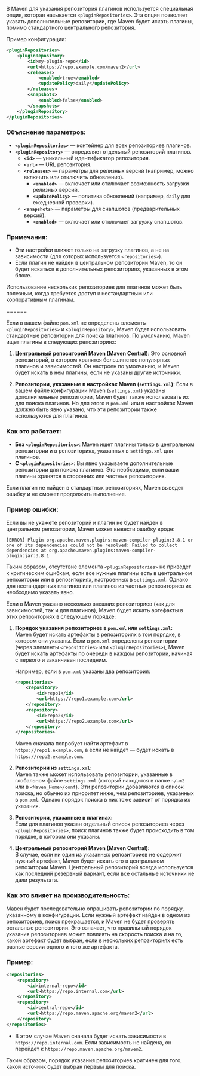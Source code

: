 В Maven для указания репозитория плагинов используется специальная опция, которая называется `<pluginRepositories>`. Эта опция позволяет указать дополнительные репозитории, где Maven будет искать плагины, помимо стандартного центрального репозитория.

Пример конфигурации:

```xml
<pluginRepositories>
    <pluginRepository>
        <id>my-plugin-repo</id>
        <url>https://repo.example.com/maven2</url>
        <releases>
            <enabled>true</enabled>
            <updatePolicy>daily</updatePolicy>
        </releases>
        <snapshots>
            <enabled>false</enabled>
        </snapshots>
    </pluginRepository>
</pluginRepositories>
```

### Объяснение параметров:
- **`<pluginRepositories>`** — контейнер для всех репозиториев плагинов.
- **`<pluginRepository>`** — определяет отдельный репозиторий плагинов.
  - **`<id>`** — уникальный идентификатор репозитория.
  - **`<url>`** — URL репозитория.
  - **`<releases>`** — параметры для релизных версий (например, можно включить или отключить обновления).
    - **`<enabled>`** — включает или отключает возможность загрузки релизных версий.
    - **`<updatePolicy>`** — политика обновлений (например, `daily` для ежедневной проверки).
  - **`<snapshots>`** — параметры для снапшотов (предварительных версий).
    - **`<enabled>`** — включает или отключает загрузку снапшотов.

### Примечания:
- Эти настройки влияют только на загрузку плагинов, а не на зависимости (для которых используется `<repositories>`).
- Если плагин не найден в центральном репозитории Maven, то он будет искаться в дополнительных репозиториях, указанных в этом блоке.

Использование нескольких репозиториев для плагинов может быть полезным, когда требуется доступ к нестандартным или корпоративным плагинам.

======

Если в вашем файле `pom.xml` не определены элементы `<pluginRepositories>` и `<pluginRepository>`, Maven будет использовать стандартные репозитории для поиска плагинов. По умолчанию, Maven ищет плагины в следующих репозиториях:

1. **Центральный репозиторий Maven (Maven Central)**: Это основной репозиторий, в котором хранятся большинство популярных плагинов и зависимостей. Он настроен по умолчанию, и Maven будет искать в нем плагины, если не указаны другие источники.

2. **Репозитории, указанные в настройках Maven (`settings.xml`)**: Если в вашем файле конфигурации Maven (`settings.xml`) указаны дополнительные репозитории, Maven будет также использовать их для поиска плагинов. Но для этого в `pom.xml` или в настройках Maven должно быть явно указано, что эти репозитории также используются для плагинов.

### Как это работает:
- **Без `<pluginRepositories>`**: Maven ищет плагины только в центральном репозитории и в репозиториях, указанных в `settings.xml` для плагинов.
- **С `<pluginRepositories>`**: Вы явно указываете дополнительные репозитории для поиска плагинов. Это необходимо, если ваши плагины хранятся в сторонних или частных репозиториях.

Если плагин не найден в стандартных репозиториях, Maven выведет ошибку и не сможет продолжить выполнение.

### Пример ошибки:
Если вы не укажете репозиторий и плагин не будет найден в центральном репозитории, Maven может вывести ошибку вроде:

```
[ERROR] Plugin org.apache.maven.plugins:maven-compiler-plugin:3.8.1 or one of its dependencies could not be resolved: Failed to collect dependencies at org.apache.maven.plugins:maven-compiler-plugin:jar:3.8.1
```

Таким образом, отсутствие элемента `<pluginRepositories>` не приведет к критическим ошибкам, если все нужные плагины есть в центральном репозитории или в репозиториях, настроенных в `settings.xml`. Однако для нестандартных плагинов или плагинов из частных репозиториев их необходимо указать явно.


Если в Maven указано несколько внешних репозиториев (как для зависимостей, так и для плагинов), Maven будет искать артефакты в этих репозиториях в следующем порядке:

1. **Порядок указания репозиториев в `pom.xml` или `settings.xml`:**  
   Maven будет искать артефакты в репозиториях в том порядке, в котором они указаны. Если в `pom.xml` определены репозитории (через элементы `<repositories>` или `<pluginRepositories>`), Maven будет искать артефакты по очереди в каждом репозитории, начиная с первого и заканчивая последним.

   Например, если в `pom.xml` указаны два репозитория:
   ```xml
   <repositories>
       <repository>
           <id>repo1</id>
           <url>https://repo1.example.com</url>
       </repository>
       <repository>
           <id>repo2</id>
           <url>https://repo2.example.com</url>
       </repository>
   </repositories>
   ```
   Maven сначала попробует найти артефакт в `https://repo1.example.com`, а если не найдет — будет искать в `https://repo2.example.com`.

2. **Репозитории из `settings.xml`:**  
   Maven также может использовать репозитории, указанные в глобальном файле `settings.xml` (который находится в папке `~/.m2` или в `<Maven_Home>/conf`). Эти репозитории добавляются в список поиска, но обычно их приоритет ниже, чем репозиториев, указанных в `pom.xml`. Однако порядок поиска в них тоже зависит от порядка их указания.

3. **Репозитории, указанные в плагинах:**  
   Если для плагинов указан отдельный список репозиториев через `<pluginRepositories>`, поиск плагинов также будет происходить в том порядке, в котором они указаны.

4. **Центральный репозиторий Maven (Maven Central):**  
   В случае, если ни один из указанных репозиториев не содержит нужный артефакт, Maven будет искать его в центральном репозитории Maven. Центральный репозиторий всегда используется как последний резервный вариант, если все остальные источники не дали результата.

### Как это влияет на производительность:
Мавен будет последовательно опрашивать репозитории по порядку, указанному в конфигурации. Если нужный артефакт найден в одном из репозиториев, поиск прекращается, и Maven не будет проверять остальные репозитории. Это означает, что правильный порядок указания репозиториев может повлиять на скорость поиска и на то, какой артефакт будет выбран, если в нескольких репозиториях есть разные версии одного и того же артефакта.

### Пример:
```xml
<repositories>
    <repository>
        <id>internal-repo</id>
        <url>https://repo.internal.com</url>
    </repository>
    <repository>
        <id>central-repo</id>
        <url>https://repo.maven.apache.org/maven2</url>
    </repository>
</repositories>
```
- В этом случае Maven сначала будет искать зависимости в `https://repo.internal.com`. Если зависимость не найдена, он перейдет к `https://repo.maven.apache.org/maven2`.

Таким образом, порядок указания репозиториев критичен для того, какой источник будет выбран первым для поиска.